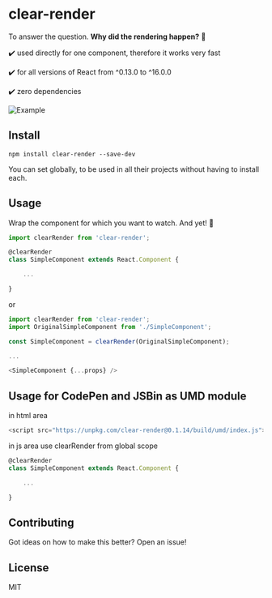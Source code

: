 # clear-render

To answer the question. **Why did the rendering happen?** :eyes:

:heavy_check_mark: used directly for one component, therefore it works very fast

:heavy_check_mark: for all versions of React from ^0.13.0 to ^16.0.0

:heavy_check_mark: zero dependencies



![Example](https://monosnap.com/file/6oqE3SvayAv4T4NF2jtZIRnfAKq136.png)

## Install

```
npm install clear-render --save-dev
```

You can set globally, to be used in all their projects without having to install each.
  
## Usage 
Wrap the component for which you want to watch. And yet! :checkered_flag:
```javascript
import clearRender from 'clear-render';

@clearRender
class SimpleComponent extends React.Component {

    ...

}
```
or
```javascript
import clearRender from 'clear-render';
import OriginalSimpleComponent from './SimpleComponent';

const SimpleComponent = clearRender(OriginalSimpleComponent);

...

<SimpleComponent {...props} />
```

## Usage for CodePen and JSBin as UMD module
in html area
```javascript
<script src="https://unpkg.com/clear-render@0.1.14/build/umd/index.js"></script>
```
in js area use clearRender from global scope
```javascript
@clearRender
class SimpleComponent extends React.Component {

    ...

}
```

## Contributing
Got ideas on how to make this better? Open an issue!

## License
MIT
